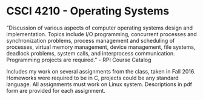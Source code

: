 # CSCI 4210 - Operating Systems
"Discussion of various aspects of computer operating systems design and implementation. Topics include I/O programming, concurrent processes and synchronization problems, process management and scheduling of processes, virtual memory management, device management, file systems, deadlock problems, system calls, and interprocess communication. Programming projects are required." - RPI Course Catalog

Includes my work on several assignments from the class, taken in Fall 2016. Homeworks were required to be in C, projects could be any standard language. All assignments must work on Linux system. Descriptions in pdf form are provided for each assignment.
